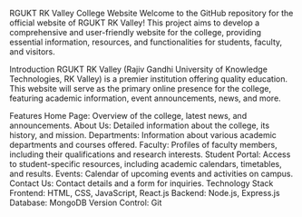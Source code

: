 RGUKT RK Valley College Website
Welcome to the GitHub repository for the official website of RGUKT RK Valley! This project aims to develop a comprehensive and user-friendly website for the college, providing essential information, resources, and functionalities for students, faculty, and visitors.

Introduction
RGUKT RK Valley (Rajiv Gandhi University of Knowledge Technologies, RK Valley) is a premier institution offering quality education. This website will serve as the primary online presence for the college, featuring academic information, event announcements, news, and more.

Features
Home Page: Overview of the college, latest news, and announcements.
About Us: Detailed information about the college, its history, and mission.
Departments: Information about various academic departments and courses offered.
Faculty: Profiles of faculty members, including their qualifications and research interests.
Student Portal: Access to student-specific resources, including academic calendars, timetables, and results.
Events: Calendar of upcoming events and activities on campus.
Contact Us: Contact details and a form for inquiries.
Technology Stack
Frontend: HTML, CSS, JavaScript, React.js
Backend: Node.js, Express.js
Database: MongoDB
Version Control: Git
